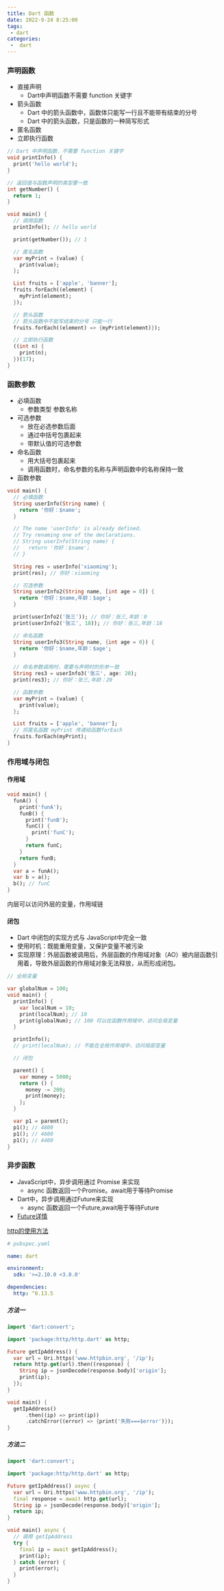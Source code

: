 ```yaml
---
title: Dart 函数
date: 2022-9-24 8:25:00
tags:
 - dart
categories:
 -  dart
---
```


### 声明函数

+ 直接声明
  - Dart中声明函数不需要 function 关键字
+ 箭头函数
  - Dart 中的箭头函数中，函数体只能写一行且不能带有结束的分号
  - Dart 中的箭头函数，只是函数的一种简写形式
+ 匿名函数
+ 立即执行函数

```dart
// Dart 中声明函数，不需要 function 关键字
void printInfo() {
  print('hello world');
}

// 返回值与函数声明的类型要一致
int getNumber() {
  return 1;
}

void main() {
  // 调用函数
  printInfo(); // hello world

  print(getNumber()); // 1

  // 匿名函数
  var myPrint = (value) {
    print(value);
  };

  List fruits = ['apple', 'banner'];
  fruits.forEach((element) {
    myPrint(element);
  });

  // 箭头函数
  // 箭头函数中不能写结束的分号 只能一行
  fruits.forEach((element) => {myPrint(element)});

  // 立即执行函数
  ((int n) {
    print(n);
  })(17);
}

```

### 函数参数

+ 必填函数
  - 参数类型 参数名称
+ 可选参数
  - 放在必选参数后面
  - 通过中括号包裹起来
  - 带默认值的可选参数
+ 命名函数
  - 用大括号包裹起来
  - 调用函数时，命名参数的名称与声明函数中的名称保持一致
+ 函数参数

```dart
void main() {
  // 必填函数
  String userInfo(String name) {
    return '你好：$name';
  }

  // The name 'userInfo' is already defined.
  // Try renaming one of the declarations.
  // String userInfo(String name) {
  //   return '你好：$name';
  // }

  String res = userInfo('xiaoming');
  print(res); // 你好：xiaoming

  // 可选参数
  String userInfo2(String name, [int age = 0]) {
    return '你好：$name,年龄：$age';
  }

  print(userInfo2('张三')); // 你好：张三,年龄：0
  print(userInfo2('张三', 18)); // 你好：张三,年龄：18

  // 命名函数
  String userInfo3(String name, {int age = 0}) {
    return '你好：$name,年龄：$age';
  }

  // 命名参数调用时，需要与声明时的形参一致
  String res3 = userInfo3('张三', age: 20);
  print(res3); // 你好：张三,年龄：20

  // 函数参数
  var myPrint = (value) {
    print(value);
  };

  List fruits = ['apple', 'banner'];
  // 将匿名函数 myPrint 传递给函数forEach
  fruits.forEach(myPrint);
}

```

### 作用域与闭包

#### 作用域
```dart
void main() {
  funA() {
    print('funA');
    funB() {
      print('funB');
      funC() {
        print('funC');
      }
      return funC;
    }
    return funB;
  }
  var a = funA();
  var b = a();
  b(); // funC
}
```
内层可以访问外层的变量，作用域链

#### 闭包
+ Dart 中闭包的实现方式与 JavaScript中完全一致
+ 使用时机：既能重用变量，又保护变量不被污染
+ 实现原理：外层函数被调用后，外层函数的作用域对象（AO）被内层函数引用着，导致外层函数的作用域对象无法释放，从而形成闭包。

```dart
// 全局变量

var globalNum = 100;
void main() {
  printInfo() {
    var localNum = 10;
    print(localNum); // 10
    print(globalNum); // 100 可以在函数作用域中，访问全局变量
  }

  printInfo();
  // print(localNum); // 不能在全局作用域中，访问局部变量

  // 闭包

  parent() {
    var money = 5000;
    return () {
      money -= 200;
      print(money);
    };
  }

  var p1 = parent();
  p1(); // 4800
  p1(); // 4600
  p1(); // 4400
}

```

### 异步函数

+ JavaScript中，异步调用通过 Promise 来实现
  - async 函数返回一个Promise。await用于等待Promise
+ Dart中，异步调用通过Future来实现
  - async 函数返回一个Future,await用于等待Future
+ [Future详情](https://api.dart.cn/stable/2.18.1/dart-async/Future-class.html)

[http的使用方法](https://pub.dev/packages/http)
```yaml
# pubspec.yaml

name: dart

environment:
  sdk: '>=2.10.0 <3.0.0'

dependencies:
  http: ^0.13.5

```

##### 方法一
```dart
import 'dart:convert';

import 'package:http/http.dart' as http;

Future getIpAddress() {
  var url = Uri.https('www.httpbin.org', '/ip');
  return http.get(url).then((response) {
    String ip = jsonDecode(response.body)['origin'];
    print(ip);
  });
}

void main() {
  getIpAddress()
      .then((ip) => print(ip))
      .catchError((error) => {print('失败===$error')});
}

```

##### 方法二

```dart
import 'dart:convert';

import 'package:http/http.dart' as http;

Future getIpAddress() async {
  var url = Uri.https('www.httpbin.org', '/ip');
  final response = await http.get(url);
  String ip = jsonDecode(response.body)['origin'];
  return ip;
}

void main() async {
  // 调用 getIpAddress
  try {
    final ip = await getIpAddress();
    print(ip);
  } catch (error) {
    print(error);
  }
}

```
